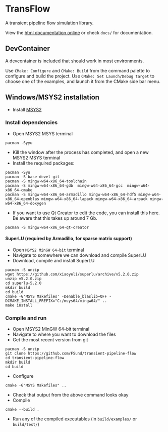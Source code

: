 # TransFlow

A transient pipeline flow simulation library.

View the [html documentation online](https://fsund.github.io/transient-pipeline-flow/) or check `docs/` for documentation.

## DevContainer

A devcontainer is included that should work in most environments.

Use `CMake: Configure` and `CMake: Build` from the command palette to configure and build the project. Use `CMake: Set Launch/Debug target` to choose one of the examples, and launch it from the CMake side bar menu.

## Windows/MSYS2 installation
 * Install [MSYS2](https://www.msys2.org/)

### Install dependencies
 * Open MSYS2 MSYS terminal

```
pacman -Syyu
```

 * Kill the window after the process has completed, and open a new MSYS2 MSYS terminal
 * Install the required packages:

```
pacman -Syu
pacman -S base-devel git
pacman -S mingw-w64-x86_64-toolchain
pacman -S mingw-w64-x86_64-gdb  mingw-w64-x86_64-gcc  mingw-w64-x86_64-cmake
pacman -S mingw-w64-x86_64-armadillo mingw-w64-x86_64-hdf5 mingw-w64-x86_64-openblas mingw-w64-x86_64-lapack mingw-w64-x86_64-arpack mingw-w64-x86_64-doxygen 
```

 * If you want to use Qt Creator to edit the code, you can install this here. Be aware that this takes up around 7 Gb.

```
pacman -S mingw-w64-x86_64-qt-creator
```

#### SuperLU (required by Armadillo, for sparse matrix support)
 * Open `MSYS2 MinGW 64-bit` terminal
 * Navigate to somewhere we can download and compile SuperLU
 * Download, compile and install SuperLU

```
pacman -S unzip
wget https://github.com/xiaoyeli/superlu/archive/v5.2.0.zip
unzip v5.2.0.zip
cd superlu-5.2.0
mkdir build
cd build
cmake -G'MSYS Makefiles' -Denable_blaslib=OFF -DCMAKE_INSTALL_PREFIX="C:/msys64/mingw64/" ..
make install
```

### Compile and run
 * Open MSYS2 MinGW 64-bit terminal
 * Navigate to where you want to download the files
 * Get the most recent version from git

```
pacman -S unzip
git clone https://github.com/FSund/transient-pipeline-flow
cd transient-pipeline-flow
mkdir build
cd build
```

 * Configure

```
cmake -G"MSYS Makefiles" ..
```

 * Check that output from the above command looks okay
 * Compile

```
cmake --build .
```

 * Run any of the compiled executables (in `build/examples/` or `build/test/`)